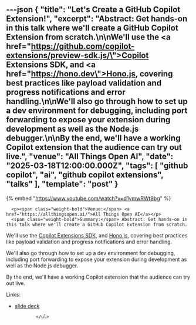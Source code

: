---json
{
  "title": "Let's Create a GitHub Copilot Extension!",
  "excerpt": "Abstract: Get hands-on in this talk where we'll create a GitHub Copilot Extension from scratch.\n\nWe'll use the <a href=\"https://github.com/copilot-extensions/preview-sdk.js/\">Copilot Extensions SDK</a>, and <a href=\"https://hono.dev\">Hono.js</a>, covering best practices like payload validation and progress notifications and error handling.\n\nWe'll also go through how to set up a dev environment for debugging, including port forwarding to expose your extension during development as well as the Node.js debugger.\n\nBy the end, we'll have a working Copilot extension that the audience can try out live.",
  "venue": "All Things Open AI",
  "date": "2025-03-18T12:00:00.000Z",
  "tags": [
    "github copilot",
    "ai",
    "github copilot extensions",
    "talks"
  ],
  "template": "post"
}
---

{% embed "https://www.youtube.com/watch?v=d1ymwRWt9bg" %}
      
      <p><span class="weight-bold">Venue:</span> <a href="https://allthingsopen.ai/">All Things Open AI</a></p>
      <span class="weight-bold">Summary:</span> Abstract: Get hands-on in this talk where we'll create a GitHub Copilot Extension from scratch.

We'll use the <a href="https://github.com/copilot-extensions/preview-sdk.js/">Copilot Extensions SDK</a>, and <a href="https://hono.dev">Hono.js</a>, covering best practices like payload validation and progress notifications and error handling.

We'll also go through how to set up a dev environment for debugging, including port forwarding to expose your extension during development as well as the Node.js debugger.

By the end, we'll have a working Copilot extension that the audience can try out live.</p>
      <p class="weight-bold">Links:</p>
            <ul>
              <li>
                  <a href="https://www.slideshare.net/slideshow/let-s-create-a-github-copilot-extension-nick-taylor-pomerium/277208003">slide deck</a>
                </li>
              

              
            </ul>
